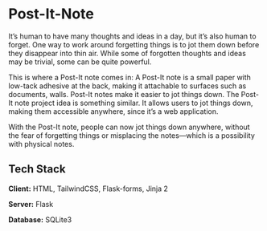 # Post-It-Note

It’s human to have many thoughts and ideas in a day, but it’s also human to forget. One way to work around forgetting things is to jot them down before they disappear into thin air. While some of forgotten thoughts and ideas may be trivial, some can be quite powerful.

This is where a Post-It note comes in: A Post-It note is a small paper with low-tack adhesive at the back, making it attachable to surfaces such as documents, walls. Post-It notes make it easier to jot things down. The Post-It note project idea is something similar. It allows users to jot things down, making them accessible anywhere, since it’s a web application.

With the Post-It note, people can now jot things down anywhere, without the fear of forgetting things or misplacing the notes—which is a possibility with physical notes.

## Tech Stack

**Client:** HTML, TailwindCSS, Flask-forms, Jinja 2

**Server:** Flask

**Database:** SQLite3
